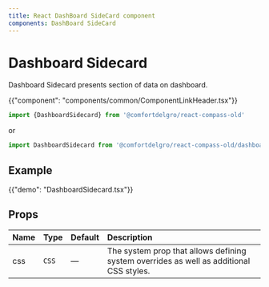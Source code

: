 ```yaml
---
title: React DashBoard SideCard component
components: DashBoard SideCard
---
```


# Dashboard Sidecard

<p class="description">Dashboard Sidecard presents section of data on dashboard.</p>

{{"component": "components/common/ComponentLinkHeader.tsx"}}

```jsx
import {DashboardSidecard} from '@comfortdelgro/react-compass-old'
```

or

```jsx
import DashboardSidecard from '@comfortdelgro/react-compass-old/dashboard-sidecard'
```

## Example

{{"demo": "DashboardSidecard.tsx"}}

## Props

| Name | Type  | Default | Description                                                                             |
| :--- | :---- | :------ | :-------------------------------------------------------------------------------------- |
| css  | `CSS` | —       | The system prop that allows defining system overrides as well as additional CSS styles. |
